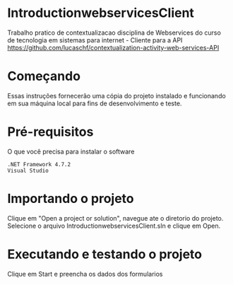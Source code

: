 # IntroductionwebservicesClient
Trabalho pratico de contextualizacao disciplina de Webservices do curso de tecnologia em sistemas para internet - Cliente para a API  https://github.com/lucaschf/contextualization-activity-web-services-API

# Começando
Essas instruções fornecerão uma cópia do projeto instalado e funcionando em sua máquina local para fins de desenvolvimento e teste.

# Pré-requisitos
O que você precisa para instalar o software

```
.NET Framework 4.7.2
Visual Studio
```
# Importando o projeto 

Clique em "Open a project or solution", navegue ate o diretorio do projeto. Selecione o arquivo IntroductionwebservicesClient.sln e clique em Open. 

# Executando e testando o projeto

Clique em Start e preencha os dados dos formularios
